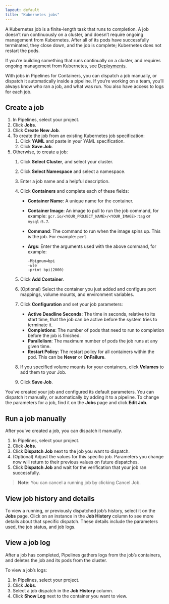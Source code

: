 ```yaml
---
layout: default
title: "Kubernetes jobs"
---
```


A Kubernetes job is a finite-length task that runs to completion. A job doesn&rsquo;t run continuously on a cluster, and doesn&rsquo;t require ongoing management from Kubernetes. After all of its pods have successfully terminated, they close down, and the job is complete; Kubernetes does not restart the pods.

If you&rsquo;re building something that runs continually on a cluster, and requires ongoing management from Kubernetes, see [Deployments](./deployment-set-up.html).

With jobs in Pipelines for Containers, you can dispatch a job manually, or dispatch it automatically inside a pipeline. If you&rsquo;re working on a team, you&rsquo;ll always know who ran a job, and what was run. You also have access to logs for each job.

## Create a job

1. In Pipelines, select your project.
1. Click **Jobs**.
1. Click **Create New Job**.
1. To create the job from an existing Kubernetes job specification:
   1. Click **YAML** and paste in your YAML specification.
   1. Click **Save Job**.
1. Otherwise, to create a job:
   1. Click **Select Cluster**, and select your cluster. 
   1. Click **Select Namespace** and select a namespace. 
   1. Enter a job name and a helpful description.
   1. Click **Containers** and complete each of these fields:
      * **Container Name**: A unique name for the container.
      * **Container Image**: An image to pull to run the job command, for example: `gcr.io/<YOUR_PROJECT_NAME>/<YOUR_IMAGE>:tag` or `mysql:5.7`.  
      * **Command**: The command to run when the image spins up. This is the job. For example: `perl`.
      * **Args**: Enter the arguments used with the above command, for example:
        
        ```
        -Mbignum=bpi
        -wle
        -print bpi(2000)
        ````

    1. Click **Add Container**.
    1. (Optional) Select the container you just added and configure port mappings, volume mounts, and environment variables. 
    1. Click **Configuration** and set your job parameters:
       * **Active Deadline Seconds**: The time in seconds, relative to its start time, that the job can be active before the system tries to terminate it.
       * **Completions**: The number of pods that need to run to completion before the job is finished.
       * **Parallelism**: The maximum number of pods the job runs at any given time.
       * **Restart Policy**: The restart policy for all containers within the pod. This can be **Never** or **OnFailure**.
    1. If you specified volume mounts for your containers, click **Volumes** to add them to your Job. 
    1. Click **Save Job**.

You've created your job and configured its default parameters. You can dispatch it manually, or automatically by adding it to a pipeline. To change the parameters for a job, find it on the **Jobs** page and click **Edit Job**.

## Run a job manually
    
After you’ve created a job, you can dispatch it manually.
1. In Pipelines, select your project.
1. Click **Jobs**.
1. Click **Dispatch Job** next to the job you want to dispatch.
1. (Optional) Adjust the values for this specific job. Parameters you change now will return to their previous values on future dispatches.
1. Click **Dispatch Job** and wait for the verification that your job ran successfully.

> **Note**: You can cancel a running job by clicking Cancel Job.

## View job history and details

To view a running, or previously dispatched job’s history, select it on the **Jobs** page. Click on an instance in the **Job History** column to see more details about that specific dispatch. These details include the parameters used, the job status, and job logs.

## View a job log

After a job has completed, Pipelines gathers logs from the job’s containers, and deletes the job and its pods from the cluster. 

To view a job’s logs:
1. In Pipelines, select your project.
1. Click **Jobs**.
1. Select a job dispatch in the **Job History** column.
1. Click **Show Log** next to the container you want to view.


